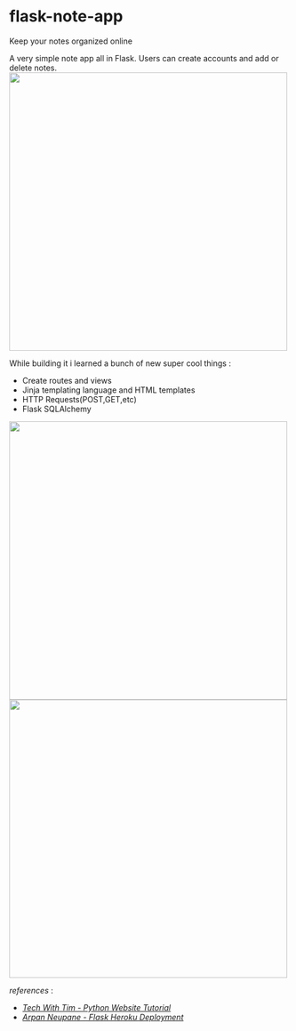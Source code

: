 # flask-note-app
Keep your notes organized online

A very simple note app all in Flask.
Users can create accounts and add or delete notes.
<img src="https://user-images.githubusercontent.com/90383672/190612165-aac15b92-4f59-47bd-9e95-cf2755affd88.png" width="500">


While building it i learned a bunch of new super cool things :


- Create routes and views
- Jinja templating language and HTML templates
- HTTP Requests(POST,GET,etc)
- Flask SQLAlchemy

<img src="https://user-images.githubusercontent.com/90383672/190611645-fa377d12-0b9d-4bca-9a72-c4f5525a8827.png" width="500">
<img src="https://user-images.githubusercontent.com/90383672/190612191-720a5e8d-7307-4f1e-a96a-15798a82a1f6.png" width="500">


*references* :
  - *[Tech With Tim - Python Website Tutorial](https://www.youtube.com/watch?v=dam0GPOAvVI)*
  - *[Arpan Neupane - Flask Heroku Deployment](https://www.youtube.com/watch?v=D2GLVoiEZyE)*
